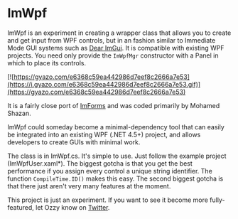 # ImWpf
ImWpf is an experiment in creating a wrapper class that allows you to create and get input from WPF controls, but in an fashion similar to Immediate Mode GUI systems such as [Dear ImGui](https://github.com/ocornut/imgui). It is compatible with existing WPF projects. You need only provide the `ImWpfMgr` constructor with a Panel in which to place its controls.

[![https://gyazo.com/e6368c59ea442986d7eef8c2666a7e53](https://i.gyazo.com/e6368c59ea442986d7eef8c2666a7e53.gif)](https://gyazo.com/e6368c59ea442986d7eef8c2666a7e53)

It is a fairly close port of [ImForms](https://github.com/HMNBadBoyz/ImForms) and was coded primarily by Mohamed Shazan.

ImWpf could someday become a minimal-dependency tool that can easily be integrated into an existing WPF (.NET 4.5+) project, and allows developers to create GUIs with minimal work.

The class is in ImWpf.cs. It's simple to use. Just follow the example project (ImWpfUser.xaml\*). The biggest gotcha is that you get the best performance if you assign every control a unique string identifier. The function `CompileTime.ID()` makes this easy. The second biggest gotcha is that there just aren't very many features at the moment.

This project is just an experiment. If you want to see it become more fully-featured, let Ozzy know on [Twitter](https://twitter.com/OswaldHurlem).